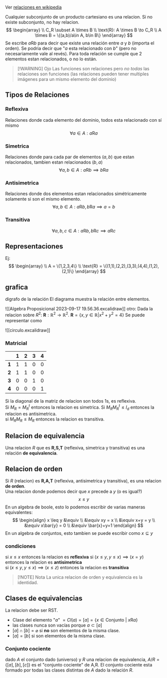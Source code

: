 Ver [relaciones en wikipedia](https://en.wikipedia.org/wiki/Relation_(mathematics))

Cualquier subconjunto de un producto cartesiano es una relacion. Si no existe subconjunto, no hay relacion.
$$
\begin{array} \\
C_R \subset A \times B \\
\text{R}: A \times B \to C_R \\
A \times B = \{(a,b)/a\in A, b\in B\}
\end{array}
$$
Se escribe $a\text{R}b$ para decir que existe una relación entre $a$ y $b$ (importa el orden). Se podria decir que "$a$ esta relacionado con $b$" (pero no necesariamente 
vale al revés).
Para toda relación se cumple que 2 elementos estan relacionados, o no lo están. 



> [!WARNING] Ojo
> Las funciones son relaciones pero *no todas* las relaciones son funciones (las relaciones pueden tener multiples imágenes para un mismo elemento del dominio)

## Tipos de Relaciones
### Reflexiva
Relaciones donde cada elemento del dominio, todos esta relacionado con sí mismo
$$
\forall a \in A: a\text{R}a
$$
### Simetrica
Relaciones donde para cada par de elementos $(a,b)$ que estan relacionados, tambien estan relacionados $(b,a)$
$$
\forall a,b \in A: a\text{R}b \implies b\text{R}a
$$
### Antisimetrica
Relaciones donde dos elementos estan relacionados simétricamente solamente si son el mismo elemento.
$$
\forall a,b \in A: a\text{R}b,b\text{R}a \implies a=b
$$
### Transitiva

$$
\forall a,b,c \in A: a\text{R}b, b\text{R}c \implies a\text{R}c
$$
## Representaciones
Ej:
$$
\begin{array} \\
A = \{1,2,3,4\}  \\
\text{R} = \{(1,1),(2,2),(3,3),(4,4),(1,2),(2,1)\}
\end{array}
$$
## grafica
digrafo de la relación
El diagrama muestra la relación entre elementos. 

![[Algebra Proposicional 2023-09-17 19.56.36.excalidraw]]
otro:
Dada la relacion sobre $R^{2}$: $\mathbf{R}: \mathbb{R}^{2} \to \mathbb{R}^{2}.\ \mathbf{R} = \{ x,y \in \mathbb{R} | x^{2} + y^{2} = 4 \}$
Se puede representar como

![[circulo.excalidraw]]

### Matricial

|     | **1**   | **2**   | **3**   | **4**   |
| --- | --- | --- | --- | --- |
| **1**   | 1   | 1   | 0   | 0   |
| **2**   | 1   | 1   | 0   | 0   |
| **3**   | 0   | 0   | 1   | 0   |
| **4**   | 0   | 0   | 0   | 1   |

Si la diagonal de la matriz de relacion son todos 1s, es reflexiva.   
Si $M_{R}= M_{R}^{t}$ entonces la relacion es simetrica.
Si $M_{R}M_{R}^{t} \leq I_{d}$ entonces la relacion es antisimetrica.  
si $M_{R}M_{R} \leq M_{R}$ entonces la relacion es transitiva.




## Relacion de equivalencia
Una relacion $R$ que es **R,S,T** (reflexiva, simetrica y transitiva) es una relación **de equivalencia**.


## Relacion de orden
Si $R$ (relacion) es **R,A,T** (reflexiva, antisimetrica y transitiva), es una relacion **de orden**.  
Una relacion donde podemos decir que $x$ precede a $y$ (o es igual?)
$$
x \leq y
$$
En un algebra de boole, esto lo podemos escribir de varias maneras equivalentes:
$$
\begin{align}
x \leq y &\equiv  \\
&\equiv xy = x  \\
&\equiv x+y = y  \\
&\equiv x\bar{y} = 0 \\
&\equiv \bar{x}+y=1
\end{align}
$$
En un algebra de conjuntos, esto tambien se puede escribir como $x \subseteq y$ 
### condiciones

si $x \leq x$ entonces la relacion es **reflexiva** 
si $(x \leq y, y \leq x) \implies (x=y)$ entonces la relacion es **antisimetrica**  
si $(x \leq y, y \leq x) \implies (x \leq z)$ entonces la relacion es **transitiva**


> [!NOTE] Nota
> La unica relacion de orden y equivalencia es la identidad.

## Clases de equivalencias

La relacion debe ser RST. 

* Clase del elemento "$a$" $= Cl(a) = [a] = \{ x \in \text{Conjunto } | \ x\text{R}a \}$
* las clases nunca son vacías porque $a \subset [a]$
* $[a] \cap [b] = \varnothing$ si **no** son elementos de la misma clase.
* $[a] = [b]$ si son elementos de la misma clase.

### Conjunto cociente
dado $A$ el conjunto dado (universo) y $R$ una relacion de equivalencia,  $A/R = \{ [a], [b], [c] \}$ es el "conjunto cociente" de A,R. 
El conjunto cociente esta formado por todas las clases distintas de $A$ dado la relación $R$. 